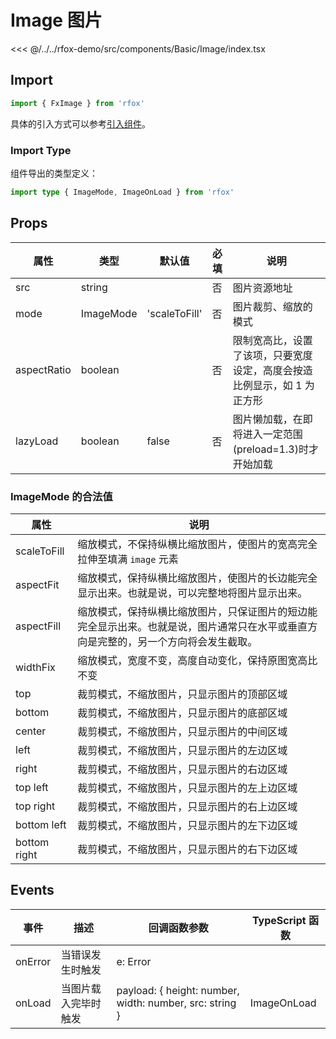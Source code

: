 # Image 图片

<CodeDemo name="Image">

<<< @/../../rfox-demo/src/components/Basic/Image/index.tsx

</CodeDemo>

## Import

```js
import { FxImage } from 'rfox'
```

具体的引入方式可以参考[引入组件](../guide/import.md)。

### Import Type

组件导出的类型定义：

```ts
import type { ImageMode, ImageOnLoad } from 'rfox'
```

## Props

| 属性        | 类型      | 默认值        | 必填 | 说明                                                                    |
| ----------- | --------- | ------------- | ---- | ----------------------------------------------------------------------- |
| src         | string    |               | 否   | 图片资源地址                                                            |
| mode        | ImageMode | 'scaleToFill' | 否   | 图片裁剪、缩放的模式                                                    |
| aspectRatio | boolean   |               | 否   | 限制宽高比，设置了该项，只要宽度设定，高度会按造比例显示，如 1 为正方形 |
| lazyLoad    | boolean   | false         | 否   | 图片懒加载，在即将进入一定范围(preload=1.3)时才开始加载                 |

### ImageMode 的合法值

| 属性         | 说明                                                                                                                                 |
| ------------ | ------------------------------------------------------------------------------------------------------------------------------------ |
| scaleToFill  | 缩放模式，不保持纵横比缩放图片，使图片的宽高完全拉伸至填满 `image` 元素                                                              |
| aspectFit    | 缩放模式，保持纵横比缩放图片，使图片的长边能完全显示出来。也就是说，可以完整地将图片显示出来。                                       |
| aspectFill   | 缩放模式，保持纵横比缩放图片，只保证图片的短边能完全显示出来。也就是说，图片通常只在水平或垂直方向是完整的，另一个方向将会发生截取。 |
| widthFix     | 缩放模式，宽度不变，高度自动变化，保持原图宽高比不变                                                                                 |
| top          | 裁剪模式，不缩放图片，只显示图片的顶部区域                                                                                           |
| bottom       | 裁剪模式，不缩放图片，只显示图片的底部区域                                                                                           |
| center       | 裁剪模式，不缩放图片，只显示图片的中间区域                                                                                           |
| left         | 裁剪模式，不缩放图片，只显示图片的左边区域                                                                                           |
| right        | 裁剪模式，不缩放图片，只显示图片的右边区域                                                                                           |
| top left     | 裁剪模式，不缩放图片，只显示图片的左上边区域                                                                                         |
| top right    | 裁剪模式，不缩放图片，只显示图片的右上边区域                                                                                         |
| bottom left  | 裁剪模式，不缩放图片，只显示图片的左下边区域                                                                                         |
| bottom right | 裁剪模式，不缩放图片，只显示图片的右下边区域                                                                                         |

## Events

| 事件    | 描述                 | 回调函数参数                                            | TypeScript 函数 |
| ------- | -------------------- | ------------------------------------------------------- | --------------- |
| onError | 当错误发生时触发     | e: Error                                                |                 |
| onLoad  | 当图片载入完毕时触发 | payload: { height: number, width: number, src: string } | ImageOnLoad     |
